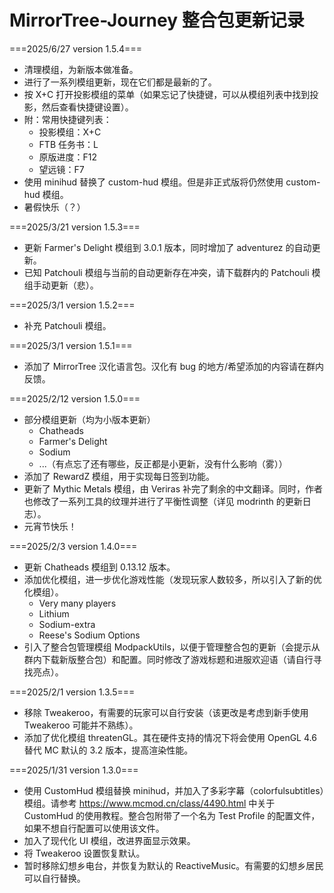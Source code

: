 # MirrorTree-Journey 整合包更新记录

===2025/6/27 version 1.5.4===

- 清理模组，为新版本做准备。
- 进行了一系列模组更新，现在它们都是最新的了。
- 按 X+C 打开投影模组的菜单（如果忘记了快捷键，可以从模组列表中找到投影，然后查看快捷键设置）。
- 附：常用快捷键列表：
  - 投影模组：X+C
  - FTB 任务书：L
  - 原版进度：F12
  - 望远镜：F7
- 使用 minihud 替换了 custom-hud 模组。但是非正式版将仍然使用 custom-hud 模组。
- 暑假快乐（？）

===2025/3/21 version 1.5.3===

- 更新 Farmer's Delight 模组到 3.0.1 版本，同时增加了 adventurez 的自动更新。
- 已知 Patchouli 模组与当前的自动更新存在冲突，请下载群内的 Patchouli 模组手动更新（悲）。

===2025/3/1 version 1.5.2===

- 补充 Patchouli 模组。

===2025/3/1 version 1.5.1===

- 添加了 MirrorTree 汉化语言包。汉化有 bug 的地方/希望添加的内容请在群内反馈。

===2025/2/12 version 1.5.0===

- 部分模组更新（均为小版本更新）
  - Chatheads
  - Farmer's Delight
  - Sodium
  - ...（有点忘了还有哪些，反正都是小更新，没有什么影响（雾））
- 添加了 RewardZ 模组，用于实现每日签到功能。
- 更新了 Mythic Metals 模组，由 Veriras 补完了剩余的中文翻译。同时，作者也修改了一系列工具的纹理并进行了平衡性调整（详见 modrinth 的更新日志）。
- 元宵节快乐！

===2025/2/3 version 1.4.0===

- 更新 Chatheads 模组到 0.13.12 版本。
- 添加优化模组，进一步优化游戏性能（发现玩家人数较多，所以引入了新的优化模组）。
  - Very many players
  - Lithium
  - Sodium-extra
  - Reese's Sodium Options
- 引入了整合包管理模组 ModpackUtils，以便于管理整合包的更新（会提示从群内下载新版整合包）和配置。同时修改了游戏标题和进服欢迎语（请自行寻找亮点）。

===2025/2/1 version 1.3.5===

- 移除 Tweakeroo，有需要的玩家可以自行安装（该更改是考虑到新手使用 Tweakeroo 可能并不熟练）。
- 添加了优化模组 threatenGL。其在硬件支持的情况下将会使用 OpenGL 4.6 替代 MC 默认的 3.2 版本，提高渲染性能。

===2025/1/31 version 1.3.0===

- 使用 CustomHud 模组替换 minihud，并加入了多彩字幕（colorfulsubtitles）模组。请参考 <https://www.mcmod.cn/class/4490.html> 中关于 CustomHud 的使用教程。整合包附带了一个名为 Test Profile 的配置文件，如果不想自行配置可以使用该文件。
- 加入了现代化 UI 模组，改进界面显示效果。
- 将 Tweakeroo 设置恢复默认。
- 暂时移除幻想乡电台，并恢复为默认的 ReactiveMusic。有需要的幻想乡居民可以自行替换。

